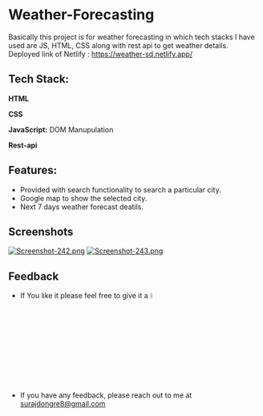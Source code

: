 # Weather-Forecasting
Basically this project is for weather forecasting in which tech stacks I have used are JS, HTML, CSS along with rest api to get weather details.
Deployed link of Netlify : https://weather-sd.netlify.app/

## Tech Stack:

**HTML** 

**CSS**

**JavaScript:** DOM Manupulation

**Rest-api**

## Features:
- Provided with search functionality to search a particular city.
- Google map to show the selected city.
- Next 7 days weather forecast deatils.


## Screenshots
[![Screenshot-242.png](https://i.postimg.cc/RhRqt7Zc/Screenshot-242.png)](https://postimg.cc/ctvsy8YH)
[![Screenshot-243.png](https://i.postimg.cc/d0rsd2WL/Screenshot-243.png)](https://postimg.cc/SXQbbMbh)

## Feedback
- If You like it please feel free to give it a <img src="https://upload.wikimedia.org/wikipedia/commons/thumb/9/99/Star_icon_stylized.svg/512px-Star_icon_stylized.svg.png" width="5%"/>
- If you have any feedback, please reach out to me at surajdongre8@gmail.com

